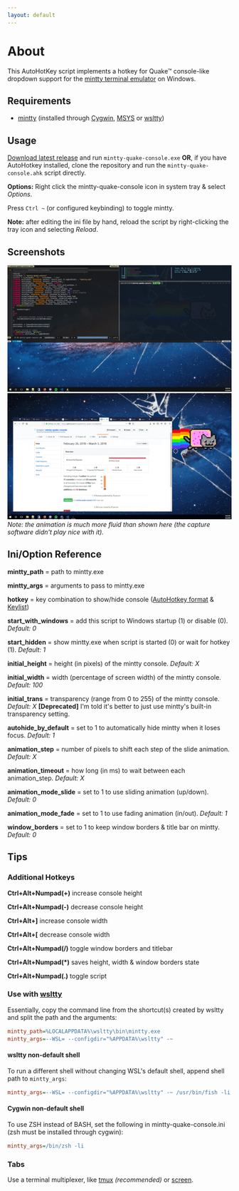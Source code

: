 ```yaml
---
layout: default
---
```


# About

This AutoHotKey script implements a hotkey for Quake&trade; console-like dropdown support for the [mintty terminal emulator](https://github.com/mintty/) on Windows.

## Requirements

- [mintty](https://github.com/mintty/) (installed through [Cygwin](http://www.cygwin.com), [MSYS](http://www.mingw.org/wiki/MSYS) or [wsltty](https://github.com/mintty/wsltty))

## Usage

[Download latest release](https://github.com/lonepie/mintty-quake-console/releases) and run `mintty-quake-console.exe` **OR**, if you have AutoHotkey installed, clone the repository and run the `mintty-quake-console.ahk` script directly.

**Options:** Right click the mintty-quake-console icon in system tray & select _Options_.

Press `Ctrl ~` (or configured keybinding) to toggle mintty.

**Note:** after editing the ini file by hand, reload the script by right-clicking the tray icon and selecting _Reload_.

## Screenshots

![mintty-quake-console Screenshot](assets/img/2018-03-05_18-08-57.png)
![mintty-quake-console Screencap](assets/img/optimized.gif)
*Note: the animation is much more fluid than shown here (the capture software didn't play nice with it).*

## Ini/Option Reference

**mintty_path** = path to mintty.exe

**mintty_args** = arguments to pass to mintty.exe

**hotkey** = key combination to show/hide console ([AutoHotkey format](https://www.autohotkey.com/docs/Hotkeys.htm) & [Keylist](https://www.autohotkey.com/docs/KeyList.htm))

**start_with_windows** = add this script to Windows startup (1) or disable (0). *Default: 0*

**start_hidden** = show mintty.exe when script is started (0) or wait for hotkey (1). *Default: 1*

**initial_height** = height (in pixels) of the mintty console. *Default: X*

**initial_width** = width (percentage of screen width) of the mintty console. *Default: 100*

**initial_trans** = transparency (range from 0 to 255) of the mintty console. *Default: X* **[Deprecated]** I'm told it's better to just use mintty's built-in transparency setting.

**autohide_by_default** = set to 1 to automatically hide mintty when it loses focus. *Default: 1*

**animation_step** = number of pixels to shift each step of the slide animation. *Default: X*

**animation_timeout** = how long (in ms) to wait between each animation_step. *Default: X*

**animation_mode_slide** = set to 1 to use sliding animation (up/down). *Default: 0*

**animation_mode_fade** = set to 1 to use fading animation (in/out). *Default: 1*

**window_borders** = set to 1 to keep window borders & title bar on mintty. *Default: 0*

## Tips

### Additional Hotkeys

**Ctrl+Alt+Numpad(+)** increase console height

**Ctrl+Alt+Numpad(-)** decrease console height

**Ctrl+Alt+]** increase console width

**Ctrl+Alt+[** decrease console width

**Ctrl+Alt+Numpad(/)** toggle window borders and titlebar

**Ctrl+Alt+Numpad(*)** saves height, width & window borders state

**Ctrl+Alt+Numpad(.)** toggle script

### Use with [wsltty](https://github.com/mintty/wsltty)

Essentially, copy the command line from the shortcut(s) created by wsltty and split the path and the arguments:

```ini
mintty_path=%LOCALAPPDATA%\wsltty\bin\mintty.exe
mintty_args=--WSL= --configdir="%APPDATA%\wsltty" -~
```

#### wsltty non-default shell

To run a different shell without changing WSL's default shell, append shell path to `mintty_args`:

```ini
mintty_args=--WSL= --configdir="%APPDATA%\wsltty" -~ /usr/bin/fish -li
```

#### Cygwin non-default shell

To use ZSH instead of BASH, set the following in mintty-quake-console.ini (zsh must be installed through cygwin):

```ini
mintty_args=/bin/zsh -li
```

### Tabs

Use a terminal multiplexer, like [tmux](https://github.com/tmux/tmux/wiki) *(recommended)* or [screen](https://www.gnu.org/software/screen/).
